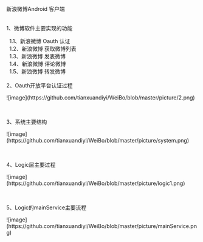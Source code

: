 新浪微博Android 客户端<br />
<br />

<p>
	1、微博软件主要实现的功能
</p>
<span style="white-space:pre">	</span>1.1、新浪微博 Oauth 认证<br />
<span style="white-space:pre">	</span>1.2、新浪微博 获取微博列表<br />
<span style="white-space:pre">	</span>1.3、新浪微博 发表微博<br />
<span style="white-space:pre">	</span>1.4、新浪微博 评论微博<br />
<span style="white-space:pre">	</span>1.5、新浪微博 转发微博<br />
&nbsp;&nbsp;<br />
2、Oauth开放平台认证过程<br />

<p>
	![image](https://github.com/tianxuandiyi/WeiBo/blob/master/picture/2.png)
</p>
<p>
	<br />
	
</p>
<p>
	3、系统主要结构
</p>
<p>
	![image](https://github.com/tianxuandiyi/WeiBo/blob/master/picture/system.png)
</p>
<p>
	<br />
	
</p>
<p>
	4、Logic层主要过程
</p>
<p>
	![image](https://github.com/tianxuandiyi/WeiBo/blob/master/picture/logic1.png)
</p>
<p>
	<br />
	
</p>
<p>
	5、Logic的mainService主要流程
</p>
![image](https://github.com/tianxuandiyi/WeiBo/blob/master/picture/mainService.png)<br />